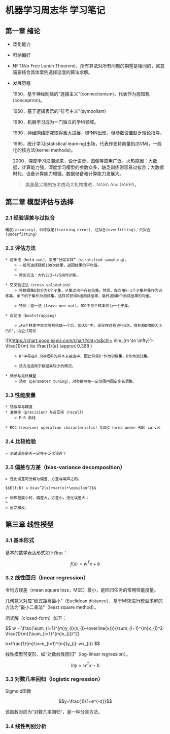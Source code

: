 # 机器学习周志华 学习笔记

## 第一章 绪论

* 泛化能力
* 归纳偏好
* NFT(No Free Lunch Theorem)，所有算法对所有问题的期望是相同的，寓意需要结合具体案例选择适宜的算法求解。
* 发展历程

    1950，基于神经网络的“连接主义”(connectionism)，代表作为感知机(conceptron)。
    
    1960，基于逻辑表示的“符号主义”(symbolism)

    1980，机器学习成为一门独立的学科领域。

    1990，神经网络研究取得重大进展，BPNN出现，但参数设置缺乏理论指导。

    1995，统计学习(statistical learning)出场，代表作支持向量机(SVM)，一般化的核方法(kernel methods)。

    2000，深度学习浪潮涌来，设计语音、图像等应用广泛。火热原因：大数据，计算能力强，深度学习模型的参数众多，缺乏训练则容易过拟合；大数据时代，设备计算能力增强，数据储备和计算能力发展大。

    > 美国最尖端的技术由两大机构推进，NASA And DARPA。

## 第二章 模型评估与选择

### 2.1 经验误差与过拟合
    
    精度(accuracy)、训练误差(training error)、过拟合(overfitting)、欠拟合(underfitting)

### 2.2 评估方法

    * 留出法（hold-out），采用“分层采样”（stratified sampling）。
        > 一般可选择随机100次结果，返回结果的平均值。
        >
        > 常见方法：大约2/3-4/5用作训练。
    
    * 交叉验证法（cross validation）
        > 将数据集D划分为k个子集，子集之间不存在交集。然后，每次用k-1个子集并集作为训练集，余下的子集作为测试集。这样可获得k组测试结果，最终返回k个测试结果的均值。
        
        > 特例：留一法（leave-one-out）。即D中每个样本作为一个子集。
        
    * 自助法（bootstrapping）
    
        > 从m个样本中每次随机挑选一个后，加入D'中。该采样过程进行m次，得到和D相同大小的D'。由公式可知

![](https://chart.googleapis.com/chart?cht=tx&chl= \lim_{m \to \infty}1-\frac{1}{m} \to \frac{1}{e} \approx 0.368 )
        
        > D'中存在0.368概率的样本未被选中，因此可将D'作为训练集，D作为测试集。
        
        > 该方法适用于数据集较少的情况。
        
    * 调参与最终模型
        > 调参（parameter tuning），对参数可在一定范围内固定步长调整。
    
### 2.3 性能度量
    
    * 错误率与精度
    * 准确率（precision）与召回率（recall）
        > P-R 曲线
    
    * ROC（receiver operation characteristic）与AUC（area under-ROC curve） 

### 2.4 比较检验
    
    > 测试误差是否一定等于泛化误差？

### 2.5 偏差与方差（bias-variance decomposition）
    
    > 泛化误差可分解为偏差、方差与噪声之和。
    
    $$E(f;D) = bias^2(x)+var(x)+\epsilon^2$$
    
    > 训练程度小时，偏差大，方差小，泛化误差大；
    >
    > 反之相反。
    
## 第三章 线性模型

### 3.1 基本形式

基本的数学表达形式如下所示：

$$f(x)=w^Tx+b$$

### 3.2 线性回归（linear regression）

令均方误差（mean square loss，MSE）最小，是回归任务的常用性能度量。

几何意义对应“欧式距离最小”（Euclidean distance），基于MSE进行模型求解的方法为“最小二乘法”（least square method）。

闭式解（closed-form）如下：

$$
w = \frac{\sum_{i=1}^{m}y_{i}(x_{i}-\overline{x})}{\sum_{i=1}^{m}x_{i}^2-\frac{1}{m}(\sum_{i=1}^{m}x_{i})^2}

b=\frac{1}{m}\sum_{i=1}^{m}(y_{i}-wx_{i})
$$

线性模型可变形，如“对数线性回归”（log-linear regression）。

$$lny=w^Tx+b$$

### 3.3 对数几率回归（logistic regression）

Sigmoid函数

$$y=\frac{1}{1+e^{-z}}$$

该函数对应为“对数几率回归”，是一种分类方法。

### 3.4 线性判别分析
